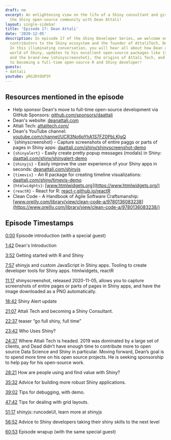 ```yaml
---
draft: no
excerpt: An enlightening view on the life of a Shiny consultant and giving back to
  the Shiny open-source community with Dean Attali!
layout: single-sidebar
title: 'Episode 17: Dean Attali'
date: '2020-12-05'
description: In episode 17 of the Shiny Developer Series, we welcome one of the earliest
  contributors to the Shiny ecosystem and the founder of AttaliTech, Dean Attali!
  In this illuminating conversation, you will hear all about how Dean arrived to the
  world of Shiny, updates to his excellent open-source packages like {shinyalert}
  and the brand-new {shinyscreenshot}, the origins of Attali Tech, and his new journey
  to becoming a full-time open-source R and Shiny developer!
guests: 
- dattali
youtube: yRGJDtOUP3Y
---
```


## Resources mentioned in the episode

* Help sponsor Dean's move to full-time open-source development via GitHub Sponsors: [github.com/sponsors/daattali](https://github.com/sponsors/daattali)
* Dean's website: [deanattali.com](https://deanattali.com)
* Attali Tech: [attalitech.com/](https://attalitech.com)
* Dean's YouTube channel: [youtube.com/channel/UCR3No6pYhA1S7FZ0PbLKlgQ](https://www.youtube.com/channel/UCR3No6pYhA1S7FZ0PbLKlgQ)
* `{shinyscreenshot} - Capture screenshots of entire paggs or parts of pages in Shiny apps: [daattali.com/shiny/shinyscreenshot-demo](https://daattali.com/shiny/shinyscreenshot-demo)
* `{shinyalert}` - Easily create pretty popup messages (modals) in Shiny: [daattali.com/shiny/shinyalert-demo](https://daattali.com/shiny/shinyalert-demo)
* `{shinyjs}` - Easily improve the user experience of your Shiny apps in seconds: [deanattali.com/shinyjs](https://deanattali.com/shinyjs)
* `{timevis}` - An R package for creating timeline visualizations: [daattali.com/shiny/timevis-demo](https://daattali.com/shiny/timevis-demo)
* `{htmlwidghts}`: [www.htmlwidgets.org](https://www.htmlwidgets.org/)
* `{reactR}` - React for R: [react-r.github.io/reactR](https://react-r.github.io/reactR)
* Clean Code - A Handbook of Agile Software Craftsmanship: [www.oreilly.com/library/view/clean-code-a/9780136083238](https://www.oreilly.com/library/view/clean-code-a/9780136083238/)

## Episode Timestamps

[0:00](https://www.youtube.com/watch?v=yRGJDtOUP3Y&t=0m0s) Episode introduction (with a special guest)

[1:42](https://www.youtube.com/watch?v=yRGJDtOUP3Y&t=1m42s) Dean's Introduction

[3:52](https://www.youtube.com/watch?v=yRGJDtOUP3Y&t=3m52s) Getting started with R and Shiny

[7:57](https://www.youtube.com/watch?v=yRGJDtOUP3Y&t=7m57s) shinyjs and custom JavaScript in Shiny apps. Tooling to create developer tools for Shiny apps. htmlwidgets, reactR

[11:17](https://www.youtube.com/watch?v=yRGJDtOUP3Y&t=11m17s) shinyscreenshot, released 2020-11-05, allows you to capture screenshots of entire pages or parts of pages in Shiny apps, and have the image downloaded as a PNG automatically.

[18:42](https://www.youtube.com/watch?v=yRGJDtOUP3Y&t=18m42s) Shiny Alert update

[21:07](https://www.youtube.com/watch?v=yRGJDtOUP3Y&t=21m7s) Attali Tech and becoming a Shiny Consultant.

[22:37](https://www.youtube.com/watch?v=yRGJDtOUP3Y&t=22m37s) teaser “go full shiny, full time”

[23:42](https://www.youtube.com/watch?v=yRGJDtOUP3Y&t=23m42s) Who Uses Shiny?

[24:37](https://www.youtube.com/watch?v=yRGJDtOUP3Y&t=24m37s) Where Attali Tech is headed.  2019 was dominated by a large set of clients, and Dead didn’t have enough time to contribute more to open source Data Science and Shiny in particular. Moving forward, Dean’s goal is to spend more time on his open source projects. He is seeking sponsorship to help pay for his open-source work.

[28:21](https://www.youtube.com/watch?v=yRGJDtOUP3Y&t=28m21s) How are people using and find value with Shiny?

[35:32](https://www.youtube.com/watch?v=yRGJDtOUP3Y&t=35m32s) Advice for building more robust Shiny applications.

[39:02](https://www.youtube.com/watch?v=yRGJDtOUP3Y&t=39m02s) Tips for debugging, with demo.

[47:42](https://www.youtube.com/watch?v=yRGJDtOUP3Y&t=47m42s) Tips for dealing with grid layouts.

[51:17](https://www.youtube.com/watch?v=yRGJDtOUP3Y&t=51m17s) shinyjs::runcodeUI, learn more at shinyjs

[56:52](https://www.youtube.com/watch?v=yRGJDtOUP3Y&t=56m52s) Advice to Shiny developers taking their shiny skills to the next level

[60:53](https://www.youtube.com/watch?v=yRGJDtOUP3Y&t=60m53s) Episode wrapup (with the same special guest)
